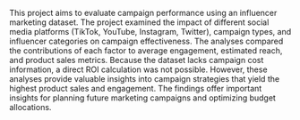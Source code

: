 This project aims to evaluate campaign performance using an influencer marketing dataset. The project examined the impact of different social media platforms (TikTok, YouTube, Instagram, Twitter), campaign types, and influencer categories on campaign effectiveness. The analyses compared the contributions of each factor to average engagement, estimated reach, and product sales metrics.
Because the dataset lacks campaign cost information, a direct ROI calculation was not possible. However, these analyses provide valuable insights into campaign strategies that yield the highest product sales and engagement. The findings offer important insights for planning future marketing campaigns and optimizing budget allocations.
